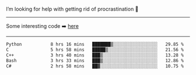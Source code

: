 I’m looking for help with getting rid of procrastination 🤔

-----

Some interesting code :arrow_right: [here](https://github.com/zhen8838/playground)

-----

<!--START_SECTION:waka-->

```txt
Python           8 hrs 16 mins   ███████▒░░░░░░░░░░░░░░░░░   29.85 %
C                5 hrs 58 mins   █████▒░░░░░░░░░░░░░░░░░░░   21.56 %
C++              3 hrs 40 mins   ███▒░░░░░░░░░░░░░░░░░░░░░   13.28 %
Bash             3 hrs 33 mins   ███▒░░░░░░░░░░░░░░░░░░░░░   12.86 %
C#               2 hrs 58 mins   ██▓░░░░░░░░░░░░░░░░░░░░░░   10.75 %
```

<!--END_SECTION:waka-->

<!--
**zhen8838/zhen8838** is a ✨ _special_ ✨ repository because its `README.md` (this file) appears on your GitHub profile.

Here are some ideas to get you started:

- 🔭 I’m currently working on ...
- 🌱 I’m currently learning ...
- 👯 I’m looking to collaborate on ...
 ...
- 💬 Ask me about ...
- 📫 How to reach me: ...
- 😄 Pronouns: ...
- ⚡ Fun fact: ...
-->
